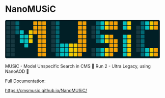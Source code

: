 #  NanoMUSiC

![music](https://raw.githubusercontent.com/CMSMUSiC/NanoMUSiC/main/docs/images/music.svg)    	

MUSiC - Model Unspecific Search in CMS 
📶 Run 2 - Ultra Legacy, using NanoAOD 📶

Full Documentation:

https://cmsmusic.github.io/NanoMUSiC/

